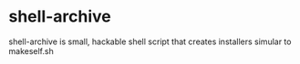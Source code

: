 # shell-archive

shell-archive is small, hackable shell script that creates installers simular to makeself.sh
